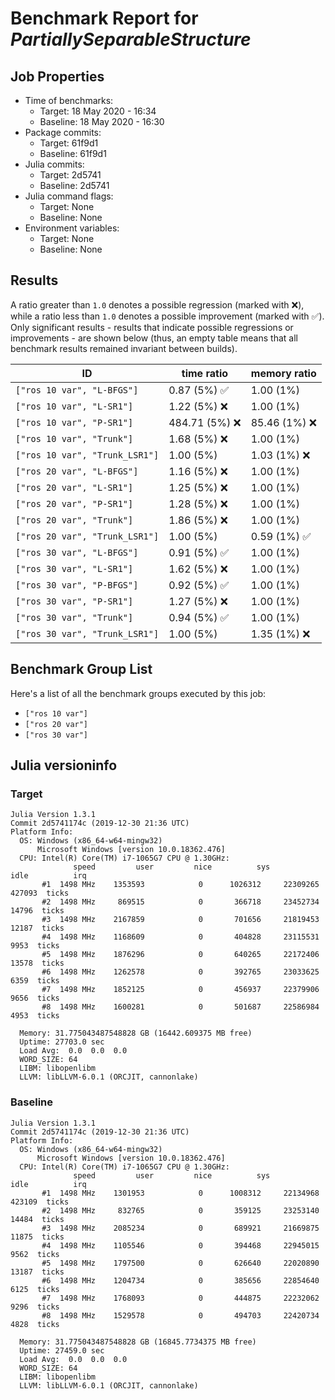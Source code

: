 # Benchmark Report for *PartiallySeparableStructure*

## Job Properties
* Time of benchmarks:
    - Target: 18 May 2020 - 16:34
    - Baseline: 18 May 2020 - 16:30
* Package commits:
    - Target: 61f9d1
    - Baseline: 61f9d1
* Julia commits:
    - Target: 2d5741
    - Baseline: 2d5741
* Julia command flags:
    - Target: None
    - Baseline: None
* Environment variables:
    - Target: None
    - Baseline: None

## Results
A ratio greater than `1.0` denotes a possible regression (marked with :x:), while a ratio less
than `1.0` denotes a possible improvement (marked with :white_check_mark:). Only significant results - results
that indicate possible regressions or improvements - are shown below (thus, an empty table means that all
benchmark results remained invariant between builds).

| ID                             | time ratio                   | memory ratio                 |
|--------------------------------|------------------------------|------------------------------|
| `["ros 10 var", "L-BFGS"]`     | 0.87 (5%) :white_check_mark: |                   1.00 (1%)  |
| `["ros 10 var", "L-SR1"]`      |                1.22 (5%) :x: |                   1.00 (1%)  |
| `["ros 10 var", "P-SR1"]`      |              484.71 (5%) :x: |               85.46 (1%) :x: |
| `["ros 10 var", "Trunk"]`      |                1.68 (5%) :x: |                   1.00 (1%)  |
| `["ros 10 var", "Trunk_LSR1"]` |                   1.00 (5%)  |                1.03 (1%) :x: |
| `["ros 20 var", "L-BFGS"]`     |                1.16 (5%) :x: |                   1.00 (1%)  |
| `["ros 20 var", "L-SR1"]`      |                1.25 (5%) :x: |                   1.00 (1%)  |
| `["ros 20 var", "P-SR1"]`      |                1.28 (5%) :x: |                   1.00 (1%)  |
| `["ros 20 var", "Trunk"]`      |                1.86 (5%) :x: |                   1.00 (1%)  |
| `["ros 20 var", "Trunk_LSR1"]` |                   1.00 (5%)  | 0.59 (1%) :white_check_mark: |
| `["ros 30 var", "L-BFGS"]`     | 0.91 (5%) :white_check_mark: |                   1.00 (1%)  |
| `["ros 30 var", "L-SR1"]`      |                1.62 (5%) :x: |                   1.00 (1%)  |
| `["ros 30 var", "P-BFGS"]`     | 0.92 (5%) :white_check_mark: |                   1.00 (1%)  |
| `["ros 30 var", "P-SR1"]`      |                1.27 (5%) :x: |                   1.00 (1%)  |
| `["ros 30 var", "Trunk"]`      | 0.94 (5%) :white_check_mark: |                   1.00 (1%)  |
| `["ros 30 var", "Trunk_LSR1"]` |                   1.00 (5%)  |                1.35 (1%) :x: |

## Benchmark Group List
Here's a list of all the benchmark groups executed by this job:

- `["ros 10 var"]`
- `["ros 20 var"]`
- `["ros 30 var"]`

## Julia versioninfo

### Target
```
Julia Version 1.3.1
Commit 2d5741174c (2019-12-30 21:36 UTC)
Platform Info:
  OS: Windows (x86_64-w64-mingw32)
      Microsoft Windows [version 10.0.18362.476]
  CPU: Intel(R) Core(TM) i7-1065G7 CPU @ 1.30GHz: 
              speed         user         nice          sys         idle          irq
       #1  1498 MHz    1353593            0      1026312     22309265       427093  ticks
       #2  1498 MHz     869515            0       366718     23452734        14796  ticks
       #3  1498 MHz    2167859            0       701656     21819453        12187  ticks
       #4  1498 MHz    1168609            0       404828     23115531         9953  ticks
       #5  1498 MHz    1876296            0       640265     22172406        13578  ticks
       #6  1498 MHz    1262578            0       392765     23033625         6359  ticks
       #7  1498 MHz    1852125            0       456937     22379906         9656  ticks
       #8  1498 MHz    1600281            0       501687     22586984         4953  ticks
       
  Memory: 31.775043487548828 GB (16442.609375 MB free)
  Uptime: 27703.0 sec
  Load Avg:  0.0  0.0  0.0
  WORD_SIZE: 64
  LIBM: libopenlibm
  LLVM: libLLVM-6.0.1 (ORCJIT, cannonlake)
```

### Baseline
```
Julia Version 1.3.1
Commit 2d5741174c (2019-12-30 21:36 UTC)
Platform Info:
  OS: Windows (x86_64-w64-mingw32)
      Microsoft Windows [version 10.0.18362.476]
  CPU: Intel(R) Core(TM) i7-1065G7 CPU @ 1.30GHz: 
              speed         user         nice          sys         idle          irq
       #1  1498 MHz    1301953            0      1008312     22134968       423109  ticks
       #2  1498 MHz     832765            0       359125     23253140        14484  ticks
       #3  1498 MHz    2085234            0       689921     21669875        11875  ticks
       #4  1498 MHz    1105546            0       394468     22945015         9562  ticks
       #5  1498 MHz    1797500            0       626640     22020890        13187  ticks
       #6  1498 MHz    1204734            0       385656     22854640         6125  ticks
       #7  1498 MHz    1768093            0       444875     22232062         9296  ticks
       #8  1498 MHz    1529578            0       494703     22420734         4828  ticks
       
  Memory: 31.775043487548828 GB (16845.7734375 MB free)
  Uptime: 27459.0 sec
  Load Avg:  0.0  0.0  0.0
  WORD_SIZE: 64
  LIBM: libopenlibm
  LLVM: libLLVM-6.0.1 (ORCJIT, cannonlake)
```